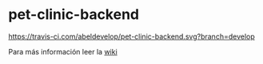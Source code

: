 # pet-clinic-backend  

https://travis-ci.com/abeldevelop/pet-clinic-backend.svg?branch=develop

Para más información leer la [wiki](https://github.com/abeldevelop/pet-clinic-backend/wiki)
